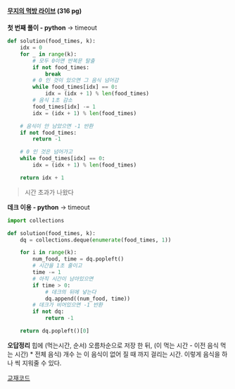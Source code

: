 #### [무지의 먹방 라이브](https://programmers.co.kr/learn/courses/30/lessons/42891?language=python3) (316 pg)

**첫 번째 풀이 - python** -> timeout
```python
def solution(food_times, k):
    idx = 0
    for _ in range(k):
        # 모두 0이면 반복문 탈출
        if not food_times:
            break
        # 0 인 것이 있으면 그 음식 넘어감
        while food_times[idx] == 0:
            idx = (idx + 1) % len(food_times)
        # 음식 1초 감소
        food_times[idx] -= 1
        idx = (idx + 1) % len(food_times)

    # 음식이 안 남았으면 -1 반환
    if not food_times:
        return -1

    # 0 인 것은 넘어가고
    while food_times[idx] == 0:
        idx = (idx + 1) % len(food_times)

    return idx + 1

```
> 시간 초과가 나왔다

**데크 이용 - python** -> timeout
```python
import collections

def solution(food_times, k):
    dq = collections.deque(enumerate(food_times, 1))

    for i in range(k):
        num_food, time = dq.popleft()
        # 시간을 1초 줄이고
        time -= 1
        # 아직 시간이 남아있으면
        if time > 0:
            # 데크의 뒤에 넣는다
            dq.append((num_food, time))
        # 데크가 비어있으면 -1 반환
        if not dq:
            return -1

    return dq.popleft()[0]

```

**오답정리**
힙에 (먹는시간, 순서) 오름차순으로 저장 한 뒤, (이 먹는 시간 - 이전 음식 먹는 시간) * 전체 음식) 개수 는 이 음식이 없어 질 때 까지 걸리는 시간. 이렇게 음식을 하나 씩 지워줄 수 있다.

[교재코드](../../ThisIsCodingTest/python-for-coding-test-master/11/6.py)